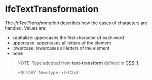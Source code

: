 IfcTextTransformation
=====================

The _IfcTextTransformation_ describes how the cases of characters are handled. Values are:

* capitalize: uppercases the first character of each word
* uppercase: uppercases all letters of the element
* lowercase: lowercases all letters of the element
* none

> NOTE&nbsp; Type adopted from **text-transform** defined in [CSS-1](../../../bibliography.htm#CSS1).

> HISTORY&nbsp; New type in IFC2x3.
